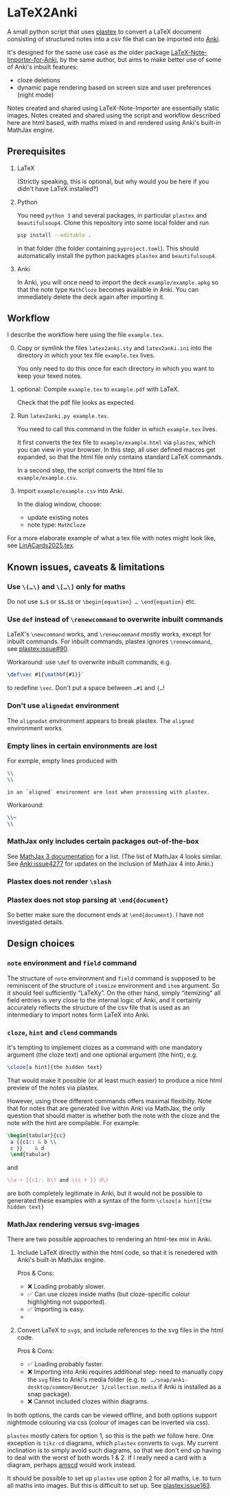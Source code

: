 # LaTeX2Anki

A small python script that uses [plastex](https://plastex.github.io/plastex/) to convert a LaTeX document consisting of structured notes into a csv file that can be imported into [Anki](https://apps.ankiweb.net/).

It's designed for the same use case as the older package [LaTeX-Note-Importer-for-Anki](https://github.com/TentativeConvert/LaTeX-Note-Importer-for-Anki/), by the same author, but aims to make better use of some of Anki's inbuilt features:

- cloze deletions
- dynamic page rendering based on screen size and user preferences (night mode)

Notes created and shared using LaTeX-Note-Importer are essentially static images.  Notes created and shared using the script and workflow described here are html based, with maths mixed in and rendered using Anki's built-in MathJax engine.  


## Prerequisites

1. LaTeX

   (Strictly speaking, this is optional, but why would you be here if you didn't have LaTeX installed?)

2. Python

   You need `python 3` and several packages, in particular `plastex` and `beautifulsoup4`.  Clone this repository into some local folder and run
   ``` bash
   pip install --editable .
   ``` 
   in that folder (the folder containing `pyproject.toml`).
   This should automatically install the python packages `plastex` and `beautifulsoup4`.
   
3. Anki

   In Anki, you will once need to import the deck `example/example.apkg` so that the note type `MathCloze` becomes available in Anki. 
   You can immediately delete the deck again after importing it.

## Workflow

I describe the workflow here using the file `example.tex`.

0. Copy or symlink the files `latex2anki.sty` and `latex2anki.ini` into the directory in which your tex file `example.tex` lives.  

   You only need to do this once for each directory in which you want to keep your texed notes.

1. optional: Compile `example.tex` to `example.pdf` with LaTeX.

   Check that the pdf file looks as expected.
  
2. Run `latex2anki.py example.tex`.

   You need to call this command in the folder in which `example.tex` lives.
   
   It first converts the tex file to `example/example.html` via `plastex`, which you can view in your browser.
   In this step, all user defined macros get expanded, so that the html file only contains standard LaTeX commands.
   
   In a second step, the script converts the html file to `example/example.csv`.
      
3. Import `example/example.csv` into Anki.

   In the dialog window, choose:

   - update existing notes
   - note type: `MathCloze`
   
For a more elaborate example of what a tex file with notes might look like, see [LinACards2025.tex](https://github.com/TentativeConvert/LinACards2025/blob/main/LinACards2025.tex).


## Known issues, caveats & limitations

### Use `\(…\)` and `\[…\]` only for maths
  
Do not use `$…$` or `$$…$$` or `\begin{equation} … \end{equation}` etc. 

    
### Use `def` instead of `\renewcommand` to overwrite inbuilt commands
LaTeX's `\newcommand` works, and `\renewcommand` mostly works, except for inbuilt commands.
For inbuilt commands, plastex ignores `\renewcommand`, see [plastex:issue#90](https://github.com/plastex/plastex/issues/90).
        
Workaround:  use `\def` to overwrite inbuilt commands, e.g.

``` latex
\def\vec #1{\mathbf{#1}}`
```
to redefine `\vec`.  Don't put  a space between  `…#1` and `{…`!

### Don't use `alignedat` environment
The `alignedat` environment appears to break plastex.
The `aligned` environment works.

### Empty lines in certain environments are lost
For exmple, empty lines produced with 

``` latex
\\
\\  
```
    in an `aligned` environment are lost when processing with plastex.
Workaround:
``` latex
\\~
\\
```

### MathJax only includes certain packages out-of-the-box
 
See  [MathJax 3 documentation](https://docs.mathjax.org/en/v3.0/input/tex/extensions/ams.html ) for a list. (The list of MathJax 4 looks similar.  See [Anki:issue4277](https://github.com/ankitects/anki/issues/4277) for updates on the inclusion of MathJax 4 into Anki.)

### Plastex does not render `\slash`

### Plastex does not stop parsing at `\end{document}`

So better make sure the document ends at `\end{document}`.  I have not investigated details.

## Design choices
   
### `note` environment and `field` command

The structure of `note` environment and `field` command is supposed to be reminiscent of the structure of `itemize` environment and `item` argument.  So it should feel sufficiently “LaTeXy”.  On the other hand, simply “itemizing” all field entries is very close to the internal logic of Anki, and it certainly accurately reflects the structure of the csv file that is used as an intermediary to import notes form LaTeX into Anki.
 
### `cloze`, `hint` and `clend` commands

It's tempting to implement clozes as a command with one mandatory argument (the cloze text) and one optional argument (the hint), e.g.

``` latex
\cloze[a hint]{the hidden text}
```
That would make it possible (or at least much easier) to produce a nice html preview of the notes via plastex. 

However, using three different commands offers maximal flexibilty.
Note that for notes that are generated live within Anki via MathJax, the only question that should matter is whether both the note with the cloze and the note with the hint are compilable.  For example:

``` latex
\begin{tabular}{cc}
 a {{c1:: & b \\
 c }}    & d 
 \end{tabular}
```
and 

``` latex
\(a + {{c1:: b\) and \(c + }} d\)
```
are both completely legitimate in Anki, but it would not be possible to generated these examples with a syntax of the form `\cloze[a hint]{the hidden text}`
   
### MathJax rendering versus svg-images

There are two possible approaches to rendering an html-tex mix in Anki.

1. Include LaTeX directly within the html code, so that it is renedered with Anki's built-in MathJax engine.

   Pros & Cons:
    - ❌ Loading probably slower.
    - ✅ Can use clozes inside maths (but cloze-specific colour highlighting not supported).  
    - ✅ Importing is easy.
    -
    
2. Convert LaTeX to `svg`s, and include references to the svg files in the html code.

    Pros & Cons: 
    - ✅ Loading probably faster.
    - ❌ Importing into Anki requires additional step: need to manually copy the `svg` files to Anki's media folder
          (e.g. to   ` …/snap/anki-desktop/common/Benutzer 1/collection.media` if Anki is installed as a snap package).
    - ❌ Cannot included clozes within diagrams.     


In both options, the cards can be viewed offline, and both options support nightmode colouring via css (colour of images can be inverted via css).

`plastex` mostly caters for option 1, so this is the path we follow here.  One exception is `tikz-cd` diagrams, which `plastex` converts to `svg`s.  My current inclination is to simply avoid such diagrams, so that we don't end up having to deal with the worst of both words 1 & 2.  If I really need a card with a diagram, perhaps  [amscd](https://docs.mathjax.org/en/latest/input/tex/extensions/amscd.html) would work instead.

It should be possible to set up `plastex` use option 2 for all maths, i.e. to turn all maths into images. But this is difficult to set up.  See [plastex:issue163](https://github.com/plastex/plastex/issues/163).
